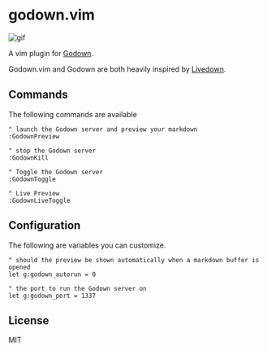 godown.vim
===========

![gif](https://github.com/davinche/godown-vim/blob/static/gif.gif?raw=true)

A vim plugin for [Godown][gd].

Godown.vim and Godown are both heavily inspired by [Livedown][ld].

## Commands

The following commands are available

```vim
" launch the Godown server and preview your markdown
:GodownPreview

" stop the Godown server
:GodownKill

" Toggle the Godown server
:GodownToggle

" Live Preview
:GodownLiveToggle
```

## Configuration

The following are variables you can customize.

```vim
" should the preview be shown automatically when a markdown buffer is opened
let g:godown_autorun = 0

" the port to run the Godown server on
let g:godown_port = 1337
```

## License

MIT

[gd]: https://github.com/davinche/GoDown
[ld]: https://github.com/shime/livedown
